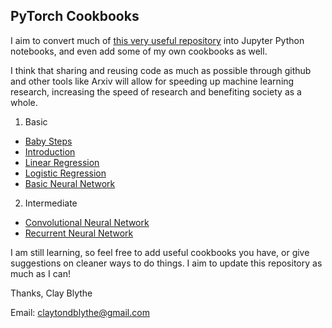 
## PyTorch Cookbooks

I aim to convert much of [this very useful repository](https://github.com/yunjey/pytorch-tutorial) into Jupyter Python notebooks, and even add some of my own cookbooks as well. 

I think that sharing and reusing code as much as possible through github and other tools like Arxiv will allow for speeding up machine learning research, increasing the speed of research and benefiting society as a whole. 

1. Basic
* [Baby Steps](https://github.com/claytonblythe/pytorchNotebooks/blob/master/baby_steps.ipynb)
* [Introduction](https://github.com/claytonblythe/pytorchNotebooks/blob/master/intro.ipynb)
* [Linear Regression](https://github.com/claytonblythe/pytorchNotebooks/blob/master/linear_regression.ipynb)
* [Logistic Regression](https://github.com/claytonblythe/pytorchNotebooks/blob/master/logistic_regression.ipynb)
* [Basic Neural Network](https://github.com/claytonblythe/pytorchNotebooks/blob/master/basic_neural_network.ipynb)

2. Intermediate
* [Convolutional Neural Network](https://github.com/claytonblythe/pytorchNotebooks/blob/master/convolutional_neural_network.ipynb)
* [Recurrent Neural Network](https://github.com/claytonblythe/pytorchNotebooks/blob/master/recurrent_neural_network.ipynb)

I am still learning, so feel free to add useful cookbooks you have, or give suggestions on cleaner ways to do things. I aim to update this repository as much as I can! 

Thanks, 
Clay Blythe

Email: claytondblythe@gmail.com 

